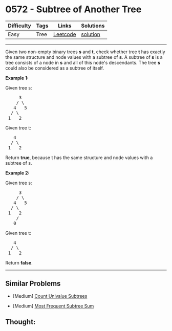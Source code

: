 # 0572 - Subtree of Another Tree

Difficulty  | Tags | Links | Solutions
----------- | ---- | ----- | -----
Easy | Tree | [Leetcode](https://leetcode.com/problems/subtree-of-another-tree) | [solution](https://leetcode.com/problems/subtree-of-another-tree/solution/)


-----------

<p>
Given two non-empty binary trees <b>s</b> and <b>t</b>, check whether tree <b>t</b> has exactly the same structure and node values with a subtree of <b>s</b>. A subtree of <b>s</b> is a tree consists of a node in <b>s</b> and all of this node's descendants. The tree <b>s</b> could also be considered as a subtree of itself.
</p>

<p><b>Example 1:</b><br>

Given tree s:
<pre>
     3
    / \
   4   5
  / \
 1   2
</pre>
Given tree t:
<pre>
   4 
  / \
 1   2
</pre>
Return <b>true</b>, because t has the same structure and node values with a subtree of s.
</p>

<p><b>Example 2:</b><br>

Given tree s:
<pre>
     3
    / \
   4   5
  / \
 1   2
    /
   0
</pre>
Given tree t:
<pre>
   4
  / \
 1   2
</pre>
Return <b>false</b>.
</p>

-----------


## Similar Problems

- [Medium] [Count Univalue Subtrees](count-univalue-subtrees)

- [Medium] [Most Frequent Subtree Sum](most-frequent-subtree-sum)




## Thought:
